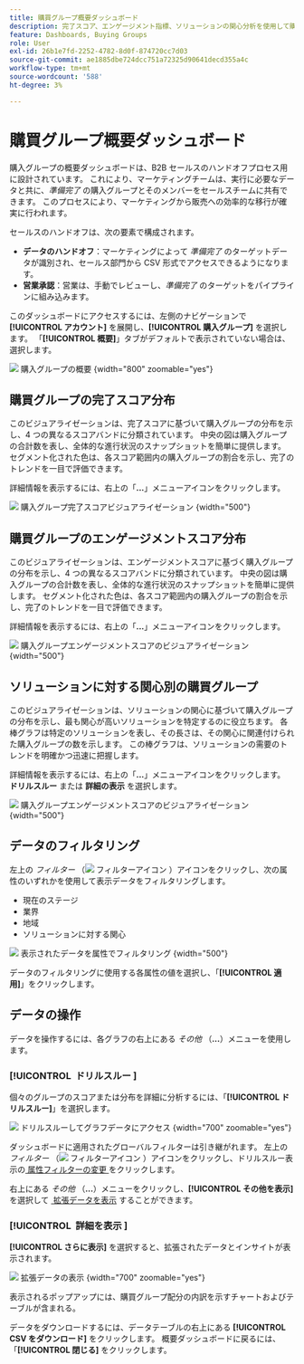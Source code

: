 ```yaml
---
title: 購買グループ概要ダッシュボード
description: 完了スコア、エンゲージメント指標、ソリューションの関心分析を使用して購入グループの進行状況を追跡し、Journey Optimizer B2B editionでの販売の引き継ぎを可能にします。
feature: Dashboards, Buying Groups
role: User
exl-id: 26b1e7fd-2252-4782-8d0f-874720cc7d03
source-git-commit: ae1885dbe724dcc751a72325d90641decd355a4c
workflow-type: tm+mt
source-wordcount: '588'
ht-degree: 3%

---
```


# 購買グループ概要ダッシュボード

購入グループの概要ダッシュボードは、B2B セールスのハンドオフプロセス用に設計されています。 これにより、マーケティングチームは、実行に必要なデータと共に、_準備完了_ の購入グループとそのメンバーをセールスチームに共有できます。 このプロセスにより、マーケティングから販売への効率的な移行が確実に行われます。

セールスのハンドオフは、次の要素で構成されます。

* **データのハンドオフ**：マーケティングによって _準備完了_ のターゲットデータが識別され、セールス部門から CSV 形式でアクセスできるようになります。 
* **営業承認**：営業は、手動でレビューし、_準備完了_ のターゲットをパイプラインに組み込みます。

このダッシュボードにアクセスするには、左側のナビゲーションで **[!UICONTROL アカウント]** を展開し、**[!UICONTROL 購入グループ]** を選択します。 「**[!UICONTROL 概要]**」タブがデフォルトで表示されていない場合は、選択します。

![&#x200B; 購入グループの概要 &#x200B;](./assets/buying-groups-overview.png){width="800" zoomable="yes"}
<!--
## Buying Group Status

Gain insights into your buying groups' progression with the Buying Group Status view. This visualization showcases the distribution of your buying groups categorized by their most recent status update within a specified time frame.

![Buying Groups overview](./assets/buying-groups-overview.png){width="800" zoomable="yes"}

**[!UICONTROL Status]** (y-axis): Track the journey of buying groups through various stages.
**[!UICONTROL Number of Buying Groups]** (x-axis): Quantify the number of buying groups at each status, providing a clear metric of your funnel's health and activity.

To generate a shareable PDF of your current view, click **[!UICONTROL Export]** at the top-right corner of the page. -->

## 購買グループの完了スコア分布

このビジュアライゼーションは、完了スコアに基づいて購入グループの分布を示し、4 つの異なるスコアバンドに分類されています。 中央の図は購入グループの合計数を表し、全体的な進行状況のスナップショットを簡単に提供します。 セグメント化された色は、各スコア範囲内の購入グループの割合を示し、完了のトレンドを一目で評価できます。

詳細情報を表示するには、右上の「**...**」メニューアイコンをクリックします。

![&#x200B; 購入グループ完了スコアビジュアライゼーション &#x200B;](./assets/buying-group-completion-score-chart.png){width="500"}

## 購買グループのエンゲージメントスコア分布

このビジュアライゼーションは、エンゲージメントスコアに基づく購入グループの分布を示し、4 つの異なるスコアバンドに分類されています。 中央の図は購入グループの合計数を表し、全体的な進行状況のスナップショットを簡単に提供します。 セグメント化された色は、各スコア範囲内の購入グループの割合を示し、完了のトレンドを一目で評価できます。

詳細情報を表示するには、右上の「**...**」メニューアイコンをクリックします。

![&#x200B; 購入グループエンゲージメントスコアのビジュアライゼーション &#x200B;](./assets/buying-group-completion-score-chart.png){width="500"}

## ソリューションに対する関心別の購買グループ

このビジュアライゼーションは、ソリューションの関心に基づいて購入グループの分布を示し、最も関心が高いソリューションを特定するのに役立ちます。 各棒グラフは特定のソリューションを表し、その長さは、その関心に関連付けられた購入グループの数を示します。 この棒グラフは、ソリューションの需要のトレンドを明確かつ迅速に把握します。

詳細情報を表示するには、右上の「**...**」メニューアイコンをクリックします。 **ドリルスルー** または **詳細の表示** を選択します。

![&#x200B; 購入グループエンゲージメントスコアのビジュアライゼーション &#x200B;](./assets/buying-group-by-solution-interest-chart.png){width="500"}

## データのフィルタリング

左上の _フィルター_ （![&#x200B; フィルターアイコン &#x200B;](../assets/do-not-localize/icon-filter.svg)）アイコンをクリックし、次の属性のいずれかを使用して表示データをフィルタリングします。

* 現在のステージ
* 業界
* 地域
* ソリューションに対する関心

![&#x200B; 表示されたデータを属性でフィルタリング &#x200B;](./assets/buying-group-overview-filters.png){width="500"}

データのフィルタリングに使用する各属性の値を選択し、「**[!UICONTROL 適用]**」をクリックします。

## データの操作

データを操作するには、各グラフの右上にある _その他_ （**...**）メニューを使用します。

### [!UICONTROL &#x200B; ドリルスルー &#x200B;]

個々のグループのスコアまたは分布を詳細に分析するには、「**[!UICONTROL ドリルスルー]**」を選択します。

![&#x200B; ドリルスルーしてグラフデータにアクセス &#x200B;](./assets/buying-group-completion-score-drill-through-view.png){width="700" zoomable="yes"}

ダッシュボードに適用されたグローバルフィルターは引き継がれます。 左上の _フィルター_ （![&#x200B; フィルターアイコン &#x200B;](../assets/do-not-localize/icon-filter.svg)）アイコンをクリックし、ドリルスルー表示の [&#x200B; 属性フィルターの変更 &#x200B;](#filter-the-data) をクリックします。

右上にある _その他_ （**...**）メニューをクリックし、**[!UICONTROL その他を表示]** を選択して [&#x200B; 拡張データを表示 &#x200B;](#view-more) することができます。

### [!UICONTROL &#x200B; 詳細を表示 &#x200B;]

**[!UICONTROL さらに表示]** を選択すると、拡張されたデータとインサイトが表示されます。

![&#x200B; 拡張データの表示 &#x200B;](./assets/buying-group-engagement-score-view-more.png){width="700" zoomable="yes"}

表示されるポップアップには、購買グループ配分の内訳を示すチャートおよびテーブルが含まれる。

データをダウンロードするには、データテーブルの右上にある **[!UICONTROL CSV をダウンロード]** をクリックします。 概要ダッシュボードに戻るには、「**[!UICONTROL 閉じる]** をクリックします。
